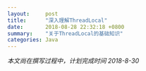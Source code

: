 ```yaml
---
layout:     post
title:      "深入理解ThreadLocal"
date:       2018-08-28 22:32:18 +0800
summary:    "关于ThreadLocal的基础知识"
categories: Java
---
```


*本文尚在撰写过程中，计划完成时间 2018-8-30*
